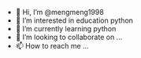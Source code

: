 - 👋 Hi, I’m @mengmeng1998
- 👀 I’m interested in education python
- 🌱 I’m currently learning python
- 💞️ I’m looking to collaborate on ...
- 📫 How to reach me ...

<!---
mengmeng1998/mengmeng1998 is a ✨ special ✨ repository because its `README.md` (this file) appears on your GitHub profile.
You can click the Preview link to take a look at your changes.
--->
